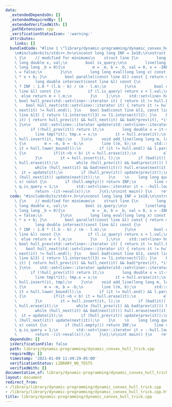 ```yaml
---
data:
  _extendedDependsOn: []
  _extendedRequiredBy: []
  _extendedVerifiedWith: []
  _pathExtension: cpp
  _verificationStatusIcon: ':warning:'
  attributes:
    links: []
  bundledCode: "#line 1 \"library/dynamic-programming/dynamic_convex_hull_trick.cpp\"\
    \n#include<bits/stdc++.h>\n\nconst long long INF = 1e18;\n\nstruct ConvexHullTrick\
    \ {\n    // modified for minimums\n    struct line {\n        long long m, b;\
    \ long double x, val;\n        bool is_query;\n\n        line(long long _m = 0,\
    \ long long _b = 0){\n            m = _m, b = _b, val = 0, x = -INF, is_query\
    \ = false;\n        }\n\n        long long eval(long long x) const { return m\
    \ * x + b; }\n        bool parallel(const line &l) const { return m == l.m; }\n\
    \        long double intersect(const line &l) const {\n            return parallel(l)\
    \ ? INF : 1.0 * (l.b - b) / (m - l.m);\n        }\n\n        bool operator < (const\
    \ line &l) const {\n            if (l.is_query) return x < l.val;\n          \
    \  else return m < l.m;\n        }\n    };\n\n    std::set<line> hull;\n\n   \
    \ bool hull_prev(std::set<line>::iterator it) { return it != hull.begin(); }\n\
    \    bool hull_next(std::set<line>::iterator it) { return it != hull.end() &&\
    \ next(it) != hull.end(); }\n    bool bad(const line &l1, const line &l2, const\
    \ line &l3) { return l1.intersect(l3) <= l1.intersect(l2); }\n    bool bad(std::set<line>::iterator\
    \ it) { return hull_prev(it) && hull_next(it) && bad(*prev(it), *it, *next(it));\
    \ }\n\n    std::set<line>::iterator update(std::set<line>::iterator it) {\n  \
    \      if (!hull_prev(it)) return it;\n        long double x = it->intersect(*prev(it));\n\
    \        line tmp(*it); tmp.x = x;\n        it = hull.erase(it);\n        return\
    \ hull.insert(it, tmp);\n    }\n\n    void add_line(long long m, long long b)\
    \ {\n        m = -m, b = -b;\n        line l(m, b);\n        std::set<line>::iterator\
    \ it = hull.lower_bound(l);\n        if (it != hull.end() && l.parallel(*it))\
    \ {\n            if(it->b < b) it = hull.erase(it);\n            else return;\n\
    \        }\n        it = hull.insert(it, l);\n        if (bad(it)) return (void)\
    \ hull.erase(it);\n        while (hull_prev(it) && bad(prev(it))) hull.erase(prev(it));\n\
    \        while (hull_next(it) && bad(next(it))) hull.erase(next(it));\n      \
    \  it = update(it);\n        if (hull_prev(it)) update(prev(it));\n        if\
    \ (hull_next(it)) update(next(it));\n    }\n    \n    long long query(long long\
    \ x) const {\n        if (hull.empty()) return INF;\n        line q; q.val = x,\
    \ q.is_query = 1;\n        std::set<line>::iterator it = --hull.lower_bound(q);\n\
    \        return -(it->eval(x));\n    }\n};\n\nint main() {\n    return 0;\n}\n"
  code: "#include<bits/stdc++.h>\n\nconst long long INF = 1e18;\n\nstruct ConvexHullTrick\
    \ {\n    // modified for minimums\n    struct line {\n        long long m, b;\
    \ long double x, val;\n        bool is_query;\n\n        line(long long _m = 0,\
    \ long long _b = 0){\n            m = _m, b = _b, val = 0, x = -INF, is_query\
    \ = false;\n        }\n\n        long long eval(long long x) const { return m\
    \ * x + b; }\n        bool parallel(const line &l) const { return m == l.m; }\n\
    \        long double intersect(const line &l) const {\n            return parallel(l)\
    \ ? INF : 1.0 * (l.b - b) / (m - l.m);\n        }\n\n        bool operator < (const\
    \ line &l) const {\n            if (l.is_query) return x < l.val;\n          \
    \  else return m < l.m;\n        }\n    };\n\n    std::set<line> hull;\n\n   \
    \ bool hull_prev(std::set<line>::iterator it) { return it != hull.begin(); }\n\
    \    bool hull_next(std::set<line>::iterator it) { return it != hull.end() &&\
    \ next(it) != hull.end(); }\n    bool bad(const line &l1, const line &l2, const\
    \ line &l3) { return l1.intersect(l3) <= l1.intersect(l2); }\n    bool bad(std::set<line>::iterator\
    \ it) { return hull_prev(it) && hull_next(it) && bad(*prev(it), *it, *next(it));\
    \ }\n\n    std::set<line>::iterator update(std::set<line>::iterator it) {\n  \
    \      if (!hull_prev(it)) return it;\n        long double x = it->intersect(*prev(it));\n\
    \        line tmp(*it); tmp.x = x;\n        it = hull.erase(it);\n        return\
    \ hull.insert(it, tmp);\n    }\n\n    void add_line(long long m, long long b)\
    \ {\n        m = -m, b = -b;\n        line l(m, b);\n        std::set<line>::iterator\
    \ it = hull.lower_bound(l);\n        if (it != hull.end() && l.parallel(*it))\
    \ {\n            if(it->b < b) it = hull.erase(it);\n            else return;\n\
    \        }\n        it = hull.insert(it, l);\n        if (bad(it)) return (void)\
    \ hull.erase(it);\n        while (hull_prev(it) && bad(prev(it))) hull.erase(prev(it));\n\
    \        while (hull_next(it) && bad(next(it))) hull.erase(next(it));\n      \
    \  it = update(it);\n        if (hull_prev(it)) update(prev(it));\n        if\
    \ (hull_next(it)) update(next(it));\n    }\n    \n    long long query(long long\
    \ x) const {\n        if (hull.empty()) return INF;\n        line q; q.val = x,\
    \ q.is_query = 1;\n        std::set<line>::iterator it = --hull.lower_bound(q);\n\
    \        return -(it->eval(x));\n    }\n};\n\nint main() {\n    return 0;\n}\n"
  dependsOn: []
  isVerificationFile: false
  path: library/dynamic-programming/dynamic_convex_hull_trick.cpp
  requiredBy: []
  timestamp: '2021-01-09 11:49:29-05:00'
  verificationStatus: LIBRARY_NO_TESTS
  verifiedWith: []
documentation_of: library/dynamic-programming/dynamic_convex_hull_trick.cpp
layout: document
redirect_from:
- /library/library/dynamic-programming/dynamic_convex_hull_trick.cpp
- /library/library/dynamic-programming/dynamic_convex_hull_trick.cpp.html
title: library/dynamic-programming/dynamic_convex_hull_trick.cpp
---
```

